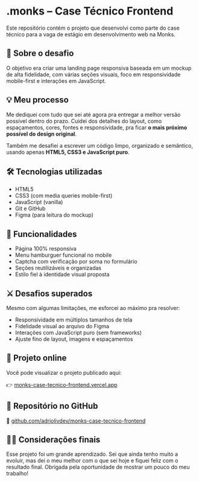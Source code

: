 # .monks – Case Técnico Frontend

Este repositório contém o projeto que desenvolvi como parte do case técnico para a vaga de estágio em desenvolvimento web na Monks.

## 🧠 Sobre o desafio

O objetivo era criar uma landing page responsiva baseada em um mockup de alta fidelidade, com várias seções visuais, foco em responsividade mobile-first e interações em JavaScript.

## 💡 Meu processo

Me dediquei com tudo que sei até agora pra entregar a melhor versão possível dentro do prazo. Cuidei dos detalhes do layout, como espaçamentos, cores, fontes e responsividade, pra ficar **o mais próximo possível do design original**.

Também me desafiei a escrever um código limpo, organizado e semântico, usando apenas **HTML5, CSS3 e JavaScript puro**.

## 🛠️ Tecnologias utilizadas

- HTML5
- CSS3 (com media queries mobile-first)
- JavaScript (vanilla)
- Git e GitHub
- Figma (para leitura do mockup)

## 🚀 Funcionalidades

- Página 100% responsiva
- Menu hamburguer funcional no mobile
- Captcha com verificação por soma no formulário
- Seções reutilizáveis e organizadas
- Estilo fiel à identidade visual proposta

## ⚔️ Desafios superados

Mesmo com algumas limitações, me esforcei ao máximo pra resolver:

- Responsividade em múltiplos tamanhos de tela
- Fidelidade visual ao arquivo do Figma
- Interações com JavaScript puro (sem frameworks)
- Ajuste fino de layout, imagens e espaçamentos

## 🔗 Projeto online

Você pode visualizar o projeto publicado aqui:

👉 [monks-case-tecnico-frontend.vercel.app](https://monks-case-tecnico-frontend.vercel.app)

## 📎 Repositório no GitHub

🔗 [github.com/adriolivdev/monks-case-tecnico-frontend](https://github.com/adriolivdev/monks-case-tecnico-frontend)

## 🙋‍♀️ Considerações finais

Esse projeto foi um grande aprendizado. Sei que ainda tenho muito a evoluir, mas dei o meu melhor com o que sei hoje e fiquei feliz com o resultado final. Obrigada pela oportunidade de mostrar um pouco do meu trabalho!
